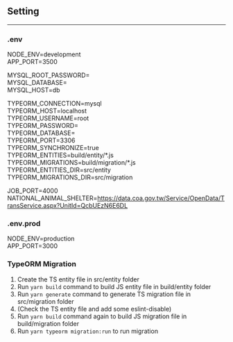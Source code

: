 ## Setting

---

### .env

NODE_ENV=development  
APP_PORT=3500

MYSQL_ROOT_PASSWORD=  
MYSQL_DATABASE=  
MYSQL_HOST=db

TYPEORM_CONNECTION=mysql  
TYPEORM_HOST=localhost  
TYPEORM_USERNAME=root  
TYPEORM_PASSWORD=  
TYPEORM_DATABASE=  
TYPEORM_PORT=3306  
TYPEORM_SYNCHRONIZE=true  
TYPEORM_ENTITIES=build/entity/\*.js  
TYPEORM_MIGRATIONS=build/migration/\*.js  
TYPEORM_ENTITIES_DIR=src/entity  
TYPEORM_MIGRATIONS_DIR=src/migration

JOB_PORT=4000
NATIONAL_ANIMAL_SHELTER=https://data.coa.gov.tw/Service/OpenData/TransService.aspx?UnitId=QcbUEzN6E6DL

### .env.prod

NODE_ENV=production  
APP_PORT=3000

### TypeORM Migration

1. Create the TS entity file in src/entity folder
2. Run `yarn build` command to build JS entity file in build/entity folder
3. Run `yarn generate` command to generate TS migration file in src/migration folder
4. (Check the TS entity file and add some eslint-disable)
5. Run `yarn build` command again to build JS migration file in build/migration folder
6. Run `yarn typeorm migration:run` to run migration
